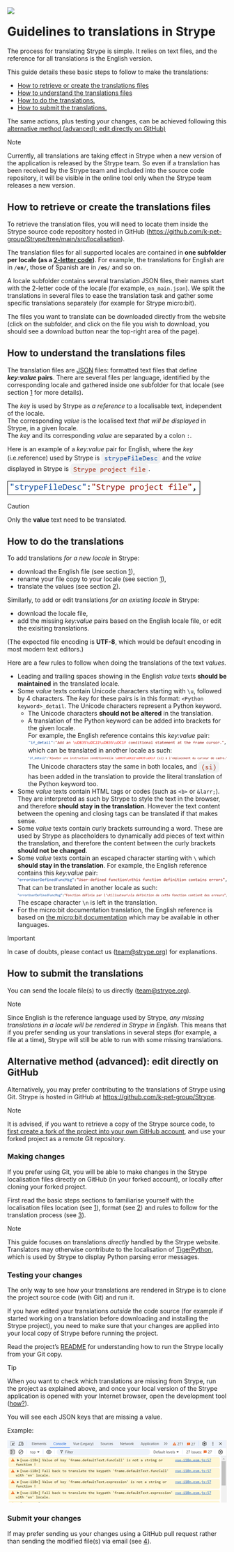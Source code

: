 <img src="../../public/favicon.png" width="64" align="left">

# Guidelines to translations in Strype

The process for translating Strype is simple. It relies on text files, and the reference for all translations is the English version.

This guide details these basic steps to follow to make the translations:

-   [How to retrieve or create the translations files](#how-to-retrieve-or-create-the-translations-files)
-   [How to understand the translations files](#how-to-understand-the-translations-files)
-   [How to do the translations.](#how-to-do-the-translations) 
-   [How to submit the translations.](#how-to-submit-the-translations)

The same actions, plus testing your changes, can be achieved following this [alternative method (advanced): edit directly on GitHub)](#alternative-method-advanced-edit-directly-on-github)

>[!NOTE]
>Currently, all translations are taking effect in Strype when a new version of the application is released by the Strype team. So even if a translation has been received by the Strype team and included into the source code repository, it will be visible in the online tool only when the Strype team releases a new version.

## How to retrieve or create the translations files

To retrieve the translation files, you will need to locate them inside the Strype source code repository hosted in GitHub (<a href="https://github.com/k-pet-group/Strype/tree/main/src/localisation" target="_blank">https://github.com/k-pet-group/Strype/tree/main/src/localisation</a>).

The translation files for all supported locales are contained in **one subfolder per locale (as a <a href="https://en.wikipedia.org/wiki/List_of_ISO_639_language_codes" target="_blank">2-letter code</a>)**. For example, the translations for English are in <code>/**en**/</code>, those of Spanish are in <code>/**es**/</code> and so on.

A locale subfolder contains several translation JSON files, their names start with the 2-letter code of the locale (for example, `en_main.json`). We split the translations in several files to ease the translation task and gather some specific translations separately (for example for Strype micro:bit).

The files you want to translate can be downloaded directly from the website (click on the subfolder, and click on the file you wish to download, you should see a download button near the top-right area of the page).

## How to understand the translations files

The translation files are <a href="https://en.wikipedia.org/wiki/JSON" target="_blank">JSON</a> files: formatted text files that define **_key_:_value_ pairs**. There are several files per language, identified by the corresponding locale and gathered inside one subfolder for that locale (see section [1](#how-to-retrieve-or-create-the-translations-files) for more details).

The *key* is used by Strype as *a reference* to a localisable text, independent of the locale.  
The corresponding *value* is the localised text *that will be displayed* in Strype, in a given locale.  
The *key* and its corresponding *value* are separated by a colon `:`.

Here is an example of a *key:value* pair for English, where the *key* (i.e.reference) used by Strype is <img src="./img/bluecode-strypeFileDesc.png" alt="strypeFileDesc" align="center" width="136"> and the *value* displayed in Strype is <img src="./img/redcode-Strype project file.png" alt="text"  align="center" width="179">.

<img src="./img/translations_KVP_example.png">

>[!CAUTION]
>Only the **value** text need to be translated.</span>

## How to do the translations

To add translations *for a new locale* in Strype:
- download the English file (see section [1](#how-to-retrieve-or-create-the-translations-files)),
- rename your file copy to your locale (see section [1](#how-to-retrieve-or-create-the-translations-files)),
- translate the values (see section [2](#how-to-understand-the-translations-files)).

Similarly, to add or edit translations *for an existing locale* in Strype:
- download the locale file,
- add the missing *key:value* pairs based on the English locale file, or edit the exisiting translations.

(The expected file encoding is **UTF-8**, which would be default encoding in most modern text editors.)

Here are a few rules to follow when doing the translations of the text *values*.

- Leading and trailing spaces showing in the English *value* texts **should be maintained** in the translated locale.
- Some *value* texts contain Unicode characters starting with `\u`, followed by 4 characters. The *key* for these pairs is in this format: `<Python keyword>_detail`. The Unicode characters represent a Python keyword.
  - The Unicode characters **should not be altered** in the translation.
  - A translation of the Python keyword can be added into brackets for the given locale.<br>For example, the English reference contains this *key:value* pair:<br><img src="./img/translations_unicodechars_example.png"><br>which can be translated in another locale as such:<br><img src="./img/translations_unicodechars_example2.png"><br>The Unicode characters stay the same in both locales, and <img src="./img/redcode-(si).png" alt="(si)" align="center" width="48"> has been added in the translation to provide the literal translation of the Python keyword too.
- Some *value* texts contain HTML tags or codes (such as `<b>` or `&larr;`). They are interpreted as such by Strype to style the text in the browser, and therefore **should stay in the translation**. However the text content between the opening and closing tags can be translated if that makes sense.
- Some *value* texts contain curly brackets surrounding a word. These are used by Strype as placeholders to dynamically add pieces of text within the translation, and therefore the content between the curly brackets **should not be changed**.
- Some *value* texts contain an escaped character starting with `\` which **should stay in the translation**. 
For example, the English reference contains this *key:value* pair:<br><img src="./img/translations_escapechars_example.png"><br>That can be translated in another locale as such:<br><img src="./img/translations_escapechars_example2.png"><br>The escape character `\n` is left in the translation.
- For the micro:bit documentation translation, the English reference is based on <a href="https://microbit-micropython.readthedocs.io" target="_blank">the micro:bit documentation</a> which may be available in other languages.

>[!IMPORTANT]
>In case of doubts, please contact us ([team@strype.org](mailto:team@strype.org)) for explanations.

## How to submit the translations

You can send the locale file(s) to us directly ([team@strype.org](mailto:team@strype.org)).

>[!NOTE]
>Since English is the reference language used by Strype, *any missing translations in a locale will be rendered in Strype in English*. This means that if you prefer sending us your translations in several steps (for example, a file at a time), Strype will still be able to run with some missing translations.

## Alternative method (advanced): edit directly on GitHub

Alternatively, you may prefer contributing to the translations of Strype using Git. Strype is hosted in GitHub at <a href="https://github.com/k-pet-group/Strype" target="_blank">https://github.com/k-pet-group/Strype</a>.

>[!NOTE]
>It is advised, if you want to retrieve a copy of the Strype source code, to <ins>first create a fork of the project into your own GitHub account</ins>, and use your forked project as a remote Git repository.

### Making changes
If you prefer using Git, you will be able to make changes in the Strype localisation files directly on GitHub (in your forked account), or locally after cloning your forked project.

First read the basic steps sections to familiarise yourself with the localisation files location (see [1](#how-to-retrieve-or-create-the-translations-files)), format (see [2](#how-to-understand-the-translations-files)) and rules to follow for the translation process (see [3](#how-to-do-the-translations)).

>[!NOTE]
>This guide focuses on translations *directly* handled by the Strype website. Translators may otherwise contribute to the localisation of <a href="https://github.com/Tobias-Kohn/TigerPython-Parser" target="_blank">TigerPython</a>, which is used by Strype to display Python parsing error messages.

### Testing your changes

The only way to see how your translations are rendered in Strype is to clone the project source code (with Git) and run it.
  
If you have edited your translations *outside* the code source (for example if started working on a translation before downloading and installing the Strype project), you need to make sure that your changes are applied into your local copy of Strype before running the project.

Read the project’s <a href="../../README.md" target="_target">README</a> for understanding how to run the Strype locally from your Git copy.

>[!TIP]
>When you want to check which translations are missing from Strype, run the project as explained above, and once your local version of the Strype application is opened with your Internet browser, open the development tool (<a href="https://jeffrey1183.gitbooks.io/intro-to-programming/content/front-end-development/what-is-javascript/4developer-tools-on-different-browsers.html" target="_blank">how?</a>).

You will see each JSON keys that are missing a value.

Example:

<img src="./img/translations_missingKVP_devtools.png">

### Submit your changes

If may prefer sending us your changes using a GitHub pull request rather than sending the modified file(s) via email (see [4](#how-to-submit-the-translations)).
